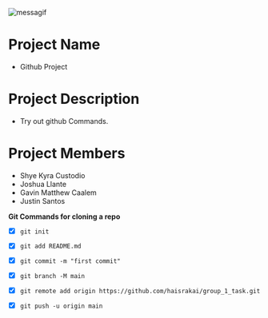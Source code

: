 ![messagif](https://github.com/haisrakai/group_1_task/blob/master/messagif%20(3).gif) <!-- Gif-->

# Project Name <!-- Add Project Name Here-->
- Github Project

# Project Description <!-- Make something up Lmao -->
- Try out github Commands. 

# Project Members  <!-- Members -->
- Shye Kyra Custodio
- Joshua Llante
- Gavin Matthew Caalem
- Justin Santos

**Git Commands for cloning a repo** <!-- Add Sequence of Fit Command for Clone to Push -->

- [x] ` git init `

- [x] ` git add README.md `

- [x] ` git commit -m "first commit" `

- [x] ` git branch -M main `

- [x] ` git remote add origin https://github.com/haisrakai/group_1_task.git `

- [x] ` git push -u origin main `


